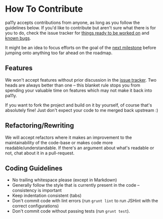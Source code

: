 
How To Contribute
=================

pa11y accepts contributions from anyone, as long as you follow the guidelines below. If you'd like to contribute but aren't sure what there is for you to do, check the issue tracker for [things ready to be worked on][ready] and [known bugs][bugs].

It might be an idea to focus efforts on the goal of the [next milestone][milestones] before jumping onto anything too far ahead on the roadmap.


Features
--------

We won't accept features without prior discussion in the [issue tracker][issues]. Two heads are always better than one – this blanket rule stops you from spending your valuable time on features which may not make it back into pa11y.

If you want to fork the project and build on it by yourself, of course that's absolutely fine! Just don't expect your code to me merged back upstream :)


Refactoring/Rewriting
---------------------

We will accept refactors where it makes an improvement to the maintainability of the code-base or makes code more readable/understandable. If there's an argument about what's readable or not, chat about it in a pull-request.


Coding Guidelines
-----------------

* No trailing whitespace please (except in Markdown)
* Generally follow the style that is currently present in the code – consistency is important
* Keep indentation consistent (tabs)
* Don't commit code with lint errors (run `grunt lint` to run JSHint with the correct configurations)
* Don't commit code without passing tests (run `grunt test`).



[bugs]: https://github.com/nature/pa11y/issues?q=is%3Aopen+is%3Aissue+label%3Abug
[ready]: https://github.com/nature/pa11y/issues?q=is%3Aopen+is%3Aissue+label%3Aready
[issues]: https://github.com/nature/pa11y/issues
[milestones]: https://github.com/nature/pa11y/milestones
